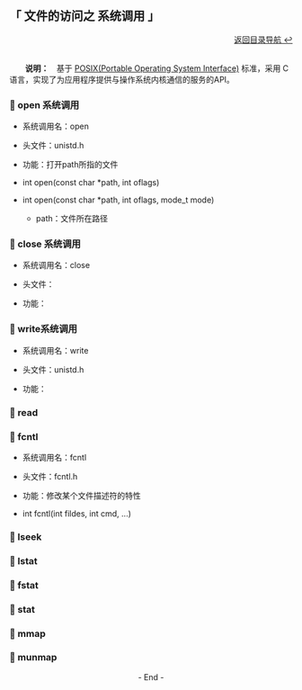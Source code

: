 ## 「 文件的访问之 系统调用 」

<div align="right">
    <a href="https://github.com/fmw666/Linux#-目录导航">返回目录导航 ↩</a>
</div>

<br>

&emsp;&emsp;**说明：**　基于 [POSIX(Portable Operating System Interface)](#welcome) 标准，采用 C 语言，实现了为应用程序提供与操作系统内核通信的服务的API。

### 💬 open 系统调用

+ 系统调用名：open

+ 头文件：unistd.h

+ 功能：打开path所指的文件

+ int open(const char *path, int oflags)

+ int open(const char *path, int oflags, mode_t mode)

    + path：文件所在路径

### 💬 close 系统调用

+ 系统调用名：close

+ 头文件：

+ 功能：

### 💬 write系统调用

+ 系统调用名：write

+ 头文件：unistd.h

+ 功能：

### 💬 read

### 💬 fcntl

+ 系统调用名：fcntl

+ 头文件：fcntl.h

+ 功能：修改某个文件描述符的特性

+ int fcntl(int fildes, int cmd, ...)

### 💬 lseek

### 💬 lstat


### 💬 fstat


### 💬 stat

### 💬 mmap

### 💬 munmap

<div align="center">
    - End -
</div>